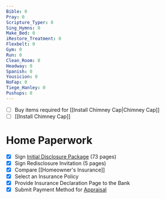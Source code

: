 ```yaml
---
Bible: 0
Pray: 0
Scripture_Typer: 0
Sing_Hymns: 0
Make_Bed: 0
iRestore_Treatment: 0
Flexbelt: 0
Gym: 0
Run: 0
Clean_Room: 0
Headway: 0
Spanish: 0
Yousicion: 0
NoFap: 0
Tiege_Hanley: 0
Pushups: 0
---
```


- [ ] Buy items required for [[Install Chimney Cap|Chimney Cap]]
- [ ] [[Install Chimney Cap]]

# Home Paperwork

- [x] Sign [Initial Disclosure Package](https://www.docmagic.com/signingview/v3/library) (73 pages)
- [x] Sign Redisclosure Invitation (5 pages)
- [x] Compare [[Homeowner's Insurance]]
- [x] Select an Insurance Policy
- [x] Provide Insurance Declaration Page to the Bank
- [x] Submit Payment Method for [Appraisal](https://payments.nbkc.com/?at=3e409554-f935-459d-8d25-cd62032cc8da) 